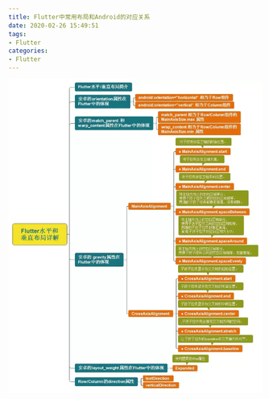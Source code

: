 ```yaml
---
title: Flutter中常用布局和Android的对应关系
date: 2020-02-26 15:49:51
tags:
- Flutter
categories:
- Flutter
---
```


![图片](/images/flutter相关属性和android的对应关系.webp)




